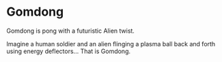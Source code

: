 # Gomdong 
Gomdong is pong with a futuristic Alien twist.

Imagine a human soldier and an alien flinging a plasma ball back and forth using energy deflectors... That is Gomdong.
